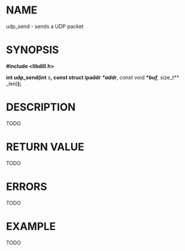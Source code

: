 # NAME

udp_send - sends a UDP packet

# SYNOPSIS


**#include &lt;libdill.h>**

**int udp_send(int** _s_**, const struct ipaddr *\**_addr_**, const void **\*_buf_**, size_t** _len)**);**

# DESCRIPTION

TODO

# RETURN VALUE

TODO

# ERRORS

TODO

# EXAMPLE

TODO
